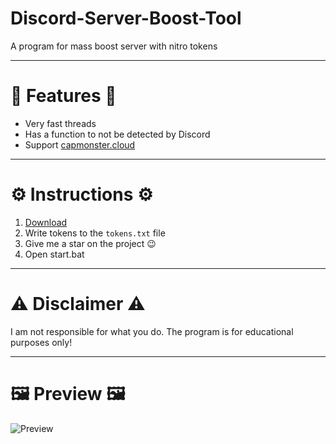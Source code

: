 # Discord-Server-Boost-Tool
A program for mass boost server with nitro tokens

------------------------

# 🌟 Features 🌟
- Very fast threads
- Has a function to not be detected by Discord
- Support [capmonster.cloud](https://capmonster.cloud/Dashboard)

------------------------

# ⚙️ Instructions ⚙️
1) [Download](https://github.com/nyax44/Discord-Server-Boost-Tool/archive/refs/heads/main.zip)
2) Write tokens to the ``tokens.txt`` file
3) Give me a star on the project 😉
4) Open start.bat

------------------------

# ⚠️ Disclaimer ⚠️
I am not responsible for what you do. The program is for educational purposes only!

------------------------

# 🖼️ Preview 🖼️

![Preview](https://i.imgur.com/mOCF35s.png)
